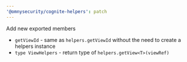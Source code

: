 ```yaml
---
'@omnysecurity/cognite-helpers': patch
---
```


Add new exported members

- `getViewId` - same as `helpers.getViewId` without the need to create a helpers instance
- `type ViewHelpers` - return type of `helpers.getView<T>(viewRef)`
